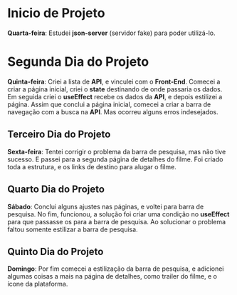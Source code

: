 # Inicio de Projeto

**Quarta-feira**: Estudei **json-server** (servidor fake) para poder utilizá-lo.

# Segunda Dia do Projeto

**Quinta-feira**: Criei a lista de **API**, e vinculei com o **Front-End**. Comecei a criar a página inicial, criei o **state** destinando de onde passaria os dados. Em seguida criei o **useEffect** recebe os dados da **API**, e depois estilizei a página. Assim que conclui a página inicial, comecei a criar a barra de navegação com a busca na **API**. Mas ocorreu alguns erros indesejados.

## Terceiro Dia do Projeto

**Sexta-feira**: Tentei corrigir o problema da barra de pesquisa, mas não tive sucesso. E passei para a segunda página de detalhes do filme. Foi criado toda a estrutura, e os links de destino para alugar o filme.

## Quarto Dia do Projeto

**Sábado**: Conclui alguns ajustes nas páginas, e voltei para barra de pesquisa. No fim, funcionou, a solução foi criar uma condição no **useEffect** para que passasse os para a barra de pesquisa. Ao solucionar o problema faltou somente estilizar a barra de pesquisa.

## Quinto Dia do Projeto

**Domingo**: Por fim comecei a estilização da barra de pesquisa, e adicionei algumas coisas a mais na página de detalhes, como trailer do filme, e o ícone da plataforma.
